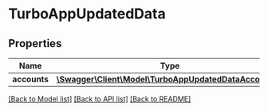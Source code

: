 # TurboAppUpdatedData

## Properties
Name | Type | Description | Notes
------------ | ------------- | ------------- | -------------
**accounts** | [**\Swagger\Client\Model\TurboAppUpdatedDataAccounts[]**](TurboAppUpdatedDataAccounts.md) |  | [optional] 

[[Back to Model list]](../../README.md#documentation-for-models) [[Back to API list]](../../README.md#documentation-for-api-endpoints) [[Back to README]](../../README.md)

